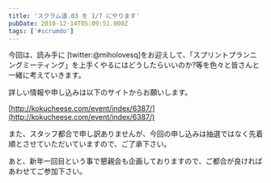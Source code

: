 ```yaml
---
title: 'スクラム道.03 を 1/7 にやります'
pubDate: 2010-12-14T05:09:51.000Z
tags: ['#scrumdo']
---
```


今回は、読み手に [twitter:@miholovesq]をお迎えして、「スプリントプランニングミーティング」を上手くやるにはどうしたらいいのか?等を色々と皆さんと一緒に考えていきます。

詳しい情報や申し込みは以下のサイトからお願いします。

[http://kokucheese.com/event/index/6387/](http://kokucheese.com/event/index/6387/)

また、スタッフ都合で申し訳ありませんが、今回の申し込みは抽選ではなく先着順とさせていただいていますので、ご了承下さい。

あと、新年一回目という事で懇親会も企画しておりますので、ご都合が良ければあわせてご参加下さい。
